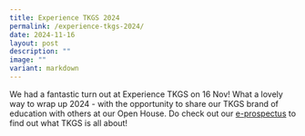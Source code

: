 ```yaml
---
title: Experience TKGS 2024
permalink: /experience-tkgs-2024/
date: 2024-11-16
layout: post
description: ""
image: ""
variant: markdown
---
```

<p>We had a fantastic turn out at Experience TKGS on 16 Nov! What a lovely way to wrap up 2024 - with the opportunity to share our TKGS brand of education with others at our Open House. Do check out our  <a href="https://drive.google.com/file/d/1q2AaMwtGA1uxe1J54Mj8Z0jJc6Z0XPtH/view?usp=drive_link" target="_blank" rel="noopener">e-prospectus</a> to find out what TKGS is all about!</p>